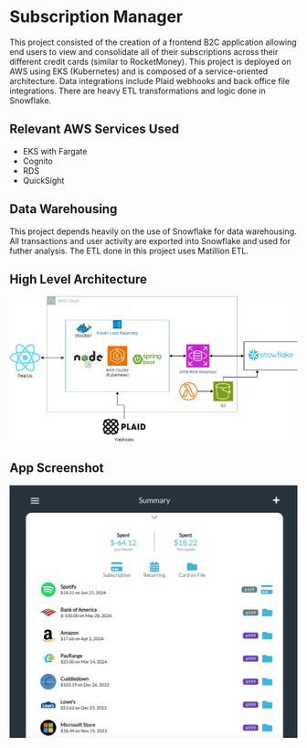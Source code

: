 # Subscription Manager
This project consisted of the creation of a frontend B2C application allowing end users to view and consolidate all of their subscriptions across their different credit cards (similar to RocketMoney).
This project is deployed on AWS using EKS (Kubernetes) and is composed of a service-oriented architecture. Data integrations include Plaid webhooks and back office file integrations.
There are heavy ETL transformations and logic done in Snowflake.

## Relevant AWS Services Used
- EKS with Fargate
- Cognito
- RDS
- QuickSight
  
## Data Warehousing
This project depends heavily on the use of Snowflake for data warehousing. All transactions and user activity are exported into Snowflake and used for futher analysis. The ETL done in this project uses
Matillion ETL.

## High Level Architecture
![Architecture](https://github.com/tal-sabas/aws-projects/blob/master/Subscription%20Manager/Subscription%20Manager.png)

## App Screenshot
![App](https://github.com/tal-sabas/aws-projects/blob/master/Subscription%20Manager/Subscription%20Manager%20Screenshot.png)
